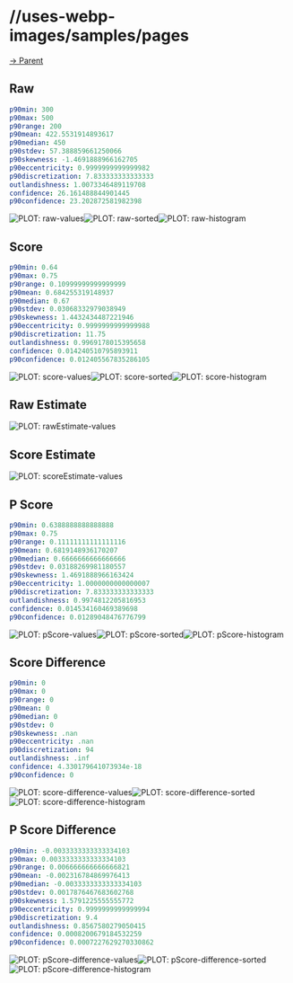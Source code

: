 
# //uses-webp-images/samples/pages

[→ Parent](../..)


## Raw


```yaml
p90min: 300
p90max: 500
p90range: 200
p90mean: 422.5531914893617
p90median: 450
p90stdev: 57.388859661250066
p90skewness: -1.4691888966162705
p90eccentricity: 0.9999999999999982
p90discretization: 7.833333333333333
outlandishness: 1.0073346489119708
confidence: 26.161488844901445
p90confidence: 23.202872581982398

```

![PLOT: raw-values](./raw/values.svg)![PLOT: raw-sorted](./raw/sorted.svg)![PLOT: raw-histogram](./raw/histogram.svg)
## Score


```yaml
p90min: 0.64
p90max: 0.75
p90range: 0.10999999999999999
p90mean: 0.684255319148937
p90median: 0.67
p90stdev: 0.03068332979038949
p90skewness: 1.4432434487221946
p90eccentricity: 0.9999999999999988
p90discretization: 11.75
outlandishness: 0.9969178015395658
confidence: 0.014240510795893911
p90confidence: 0.012405567835286105

```

![PLOT: score-values](./score/values.svg)![PLOT: score-sorted](./score/sorted.svg)![PLOT: score-histogram](./score/histogram.svg)
## Raw Estimate

![PLOT: rawEstimate-values](./rawEstimate/values.svg)
## Score Estimate

![PLOT: scoreEstimate-values](./scoreEstimate/values.svg)
## P Score


```yaml
p90min: 0.6388888888888888
p90max: 0.75
p90range: 0.11111111111111116
p90mean: 0.6819148936170207
p90median: 0.6666666666666666
p90stdev: 0.03188269981180557
p90skewness: 1.4691888966163424
p90eccentricity: 1.0000000000000007
p90discretization: 7.833333333333333
outlandishness: 0.9974812205816953
confidence: 0.014534160469389698
p90confidence: 0.01289048476776799

```

![PLOT: pScore-values](./pScore/values.svg)![PLOT: pScore-sorted](./pScore/sorted.svg)![PLOT: pScore-histogram](./pScore/histogram.svg)
## Score Difference


```yaml
p90min: 0
p90max: 0
p90range: 0
p90mean: 0
p90median: 0
p90stdev: 0
p90skewness: .nan
p90eccentricity: .nan
p90discretization: 94
outlandishness: .inf
confidence: 4.330179641073934e-18
p90confidence: 0

```

![PLOT: score-difference-values](./score-difference/values.svg)![PLOT: score-difference-sorted](./score-difference/sorted.svg)![PLOT: score-difference-histogram](./score-difference/histogram.svg)
## P Score Difference


```yaml
p90min: -0.0033333333333334103
p90max: 0.0033333333333334103
p90range: 0.006666666666666821
p90mean: -0.002316784869976413
p90median: -0.0033333333333334103
p90stdev: 0.0017876467683602768
p90skewness: 1.5791225555555772
p90eccentricity: 0.9999999999999994
p90discretization: 9.4
outlandishness: 0.8567580279050415
confidence: 0.0008200679184532259
p90confidence: 0.0007227629270330862

```

![PLOT: pScore-difference-values](./pScore-difference/values.svg)![PLOT: pScore-difference-sorted](./pScore-difference/sorted.svg)![PLOT: pScore-difference-histogram](./pScore-difference/histogram.svg)